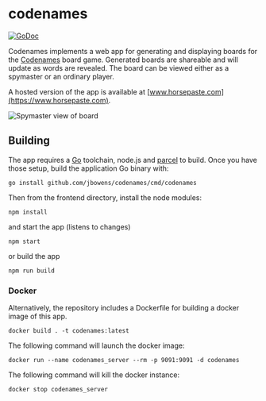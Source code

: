 # codenames

[![GoDoc](https://godoc.org/github.com/jbowens/codenames?status.svg)](https://godoc.org/github.com/jbowens/codenames)

Codenames implements a web app for generating and displaying boards for the <a href="https://en.wikipedia.org/wiki/Codenames_(board_game)">Codenames</a> board game. Generated boards are shareable and will update as words are revealed. The board can be viewed either as a spymaster or an ordinary player.

A hosted version of the app is available at [www.horsepaste.com](https://www.horsepaste.com).

![Spymaster view of board](https://raw.githubusercontent.com/jbowens/codenames/master/screenshot.png)

## Building

The app requires a [Go](https://golang.org/) toolchain, node.js and [parcel](https://parceljs.org/) to build. Once you have those setup, build the application Go binary with:

```
go install github.com/jbowens/codenames/cmd/codenames
```

Then from the frontend directory, install the node modules:

```
npm install
```

and start the app (listens to changes)

```
npm start
```

or build the app

```
npm run build
```

### Docker

Alternatively, the repository includes a Dockerfile for building a docker image of this app.

```
docker build . -t codenames:latest
```

The following command will launch the docker image:

```
docker run --name codenames_server --rm -p 9091:9091 -d codenames
```

The following command will kill the docker instance:

```
docker stop codenames_server
```
